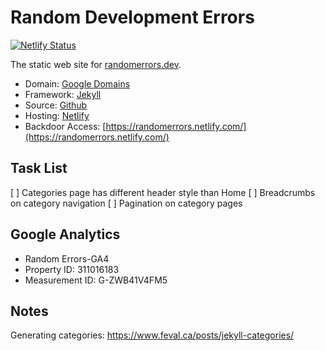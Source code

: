 # Random Development Errors

[![Netlify Status](https://api.netlify.com/api/v1/badges/26661782-c543-4c96-9aee-e25710d501c8/deploy-status)](https://app.netlify.com/sites/randomerrors/deploys)

The static web site for [randomerrors.dev](https://randomerrors.dev).

+ Domain: [Google Domains](https://domains.google)
+ Framework: [Jekyll](https://jekyllrb.com/)
+ Source: [Github](github.com/johnwargo/random-errors-static)
+ Hosting: [Netlify](https://app.netlify.com/teams/john-qtz-ltk/dns/randomerrors.dev)
+ Backdoor Access: [https://randomerrors.netlify.com/](https://randomerrors.netlify.com/)

## Task List

[ ] Categories page has different header style than Home
[ ] Breadcrumbs on category navigation
[ ] Pagination on category pages

## Google Analytics

* Random Errors-GA4
* Property ID: 311016183
* Measurement ID: G-ZWB41V4FM5

## Notes

Generating categories: https://www.feval.ca/posts/jekyll-categories/

